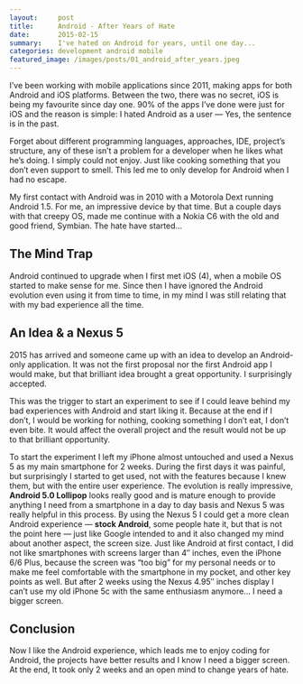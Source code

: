 ```yaml
---
layout:     post
title:      Android - After Years of Hate
date:       2015-02-15
summary:    I've hated on Android for years, until one day...
categories: development android mobile
featured_image: /images/posts/01_android_after_years.jpeg
---
```


I’ve been working with mobile applications since 2011, making apps for both Android and iOS platforms. Between the two, there was no secret, iOS is being my favourite since day one. 90% of the apps I’ve done were just for iOS and the reason is simple: I hated Android as a user — Yes, the sentence is in the past.

Forget about different programming languages, approaches, IDE, project’s structure, any of these isn’t a problem for a developer when he likes what he’s doing. I simply could not enjoy. Just like cooking something that you don’t even support to smell. This led me to only develop for Android when I had no escape.

My first contact with Android was in 2010 with a Motorola Dext running Android 1.5. For me, an impressive device by that time. But a couple days with that creepy OS, made me continue with a Nokia C6 with the old and good friend, Symbian. The hate have started…


## The Mind Trap

Android continued to upgrade when I first met iOS (4), when a mobile OS started to make sense for me. Since then I have ignored the Android evolution even using it from time to time, in my mind I was still relating that with my bad experience all the time.


## An Idea & a Nexus 5

2015 has arrived and someone came up with an idea to develop an Android-only application. It was not the first proposal nor the first Android app I would make, but that brilliant idea brought a great opportunity. I surprisingly accepted.

This was the trigger to start an experiment to see if I could leave behind my bad experiences with Android and start liking it. Because at the end if I don’t, I would be working for nothing, cooking something I don’t eat, I don’t even bite. It would affect the overall project and the result would not be up to that brilliant opportunity.

To start the experiment I left my iPhone almost untouched and used a Nexus 5 as my main smartphone for 2 weeks. During the first days it was painful, but surprisingly I started to get used, not with the features because I knew them, but with the entire user experience. The evolution is really impressive, **Android 5.0 Lollipop** looks really good and is mature enough to provide anything I need from a smartphone in a day to day basis and Nexus 5 was really helpful in this process. By using the Nexus 5 I could get a more clean Android experience — **stock Android**, some people hate it, but that is not the point here — just like Google intended to and it also changed my mind about another aspect, the screen size. Just like Android at first contact, I did not like smartphones with screens larger than 4″ inches, even the iPhone 6/6 Plus, because the screen was “too big” for my personal needs or to make me feel comfortable with the smartphone in my pocket, and other key points as well. But after 2 weeks using the Nexus 4.95″ inches display I can’t use my old iPhone 5c with the same enthusiasm anymore… I need a bigger screen.


## Conclusion

Now I like the Android experience, which leads me to enjoy coding for Android, the projects have better results and I know I need a bigger screen. At the end, It took only 2 weeks and an open mind to change years of hate.
